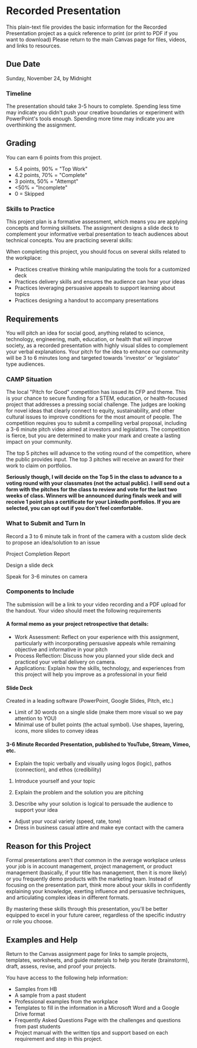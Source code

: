 # Recorded Presentation
This plain-text file provides the basic information for the Recorded Presentation project as a quick reference to print (or print to PDF if you want to download) Please return to the main Canvas page for files, videos, and links to resources.

## Due Date

Sunday, November 24, by Midnight

### Timeline

The presentation should take 3-5 hours to complete. Spending less time may indicate you didn't push your creative boundaries or experiment with PowerPoint's tools enough. Spending more time may indicate you are overthinking the assignment.


## Grading

You can earn 6 points from this project. 

* 5.4 points, 90% = "Top Work"
* 4.2 points, 70% = "Complete"
* 3 points, 50% = "Attempt"
* <50% = "Incomplete"
* 0 = Skipped

### Skills to Practice
This project plan is a formative assessment, which means you are applying concepts and forming skillsets. The assignment designs a slide deck to complement your informative verbal presentation to teach audiences about technical concepts. You are practicing several skills:

When completing this project, you should focus on several skills related to the workplace:

* Practices creative thinking while manipulating the tools for a customized deck
* Practices delivery skills and ensures the audience can hear your ideas
* Practices leveraging persuasive appeals to support learning about topics
* Practices designing a handout to accompany presentations


## Requirements
You will pitch an idea for social good, anything related to science, technology, engineering, math, education, or health that will improve society, as a recorded presentation with highly visual slides to complement your verbal explanations. Your pitch for the idea to enhance our community will be 3 to 6 minutes long and targeted towards 'investor' or 'legislator' type audiences.

### CAMP Situation
The local "Pitch for Good" competition has issued its CFP and theme. This is your chance to secure funding for a STEM, education, or health-focused project that addresses a pressing social challenge.  The judges are looking for novel ideas that clearly connect to equity, sustainability, and other cultural issues to improve conditions for the most amount of people. The competition requires you to submit a compelling verbal proposal, including a 3-6 minute pitch video aimed at investors and legislators. The competition is fierce, but you are determined to make your mark and create a lasting impact on your community.

The top 5 pitches will advance to the voting round of the competition, where the public provides input. The top 3 pitches will receive an award for their work to claim on portfolios.

**Seriously though, I will decide on the Top 5 in the class to advance to a voting round with your classmates (not the actual public). I will send out a form with the pitches for the class to review and vote for the last two weeks of class. Winners will be announced during finals week and will receive 1 point plus a certificate for your LinkedIn portfolios. If you are selected, you can opt out if you don't feel comfortable.**

### What to Submit and Turn In
Record a 3 to 6 minute talk in front of the camera with a custom slide deck to propose an idea/solution to an issue

Project Completion Report

Design a slide deck

Speak for 3-6 minutes on camera

### Components to Include

The submission will be a link to your video recording and a PDF upload for the handout. Your video should meet the following requirements

#### A formal memo as your project retrospective that details:
* Work Assessment: Reflect on your experience with this assignment, particularly with incorporating persuasive appeals while remaining objective and informative in your pitch
* Process Reflection: Discuss how you planned your slide deck and practiced your verbal delivery on camera.
* Applications: Explain how the skills, technology, and experiences from this project will help you improve as a professional in your field

#### Slide Deck
Created in a leading software (PowerPoint, Google Slides, Pitch, etc.)
* Limit of 30 words on a single slide (make them more visual so we pay attention to YOU)
* Minimal use of bullet points (the actual symbol). Use shapes, layering, icons, more slides to convey ideas

#### 3-6 Minute Recorded Presentation, published to YouTube, Stream, Vimeo, etc.

* Explain the topic verbally and visually using logos (logic), pathos (connection), and ethos (credibility)

1. Introduce yourself and your topic

2. Explain the problem and the solution you are pitching

3. Describe why your solution is logical to persuade the audience to support your idea

* Adjust your vocal variety (speed, rate, tone)
* Dress in business casual attire and make eye contact with the camera


## Reason for this Project
Formal presentations aren't *that* common in the average workplace unless your job is in account management, project management, or product management (basically, if your title has management, then it is more likely) or you frequently demo products with the marketing team. Instead of focusing on the presentation part, think more about your skills in confidently explaining your knowledge, exerting influence and persuasive techniques, and articulating complex ideas in different formats.

By mastering these skills through this presentation, you'll be better equipped to excel in your future career, regardless of the specific industry or role you choose.

## Examples and Help
Return to the Canvas assignment page for links to sample projects, templates, worksheets, and guide materials to help you iterate (brainstorm), draft, assess, revise, and proof your projects. 

You have access to the following help information:

* Samples from HB
* A sample from a past student
* Professional examples from the workplace
* Templates to fill in the information in a Microsoft Word and a Google Drive format
* Frequently Asked Questions Page with the challenges and questions from past students
* Project manual with the written tips and support based on each requirement and step in this project.